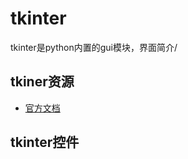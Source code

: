 # tkinter

tkinter是python内置的gui模块，界面简介/

## tkiner资源

* [官方文档](https://docs.python.org/zh-cn/3/library/tk.html)

## tkinter控件
